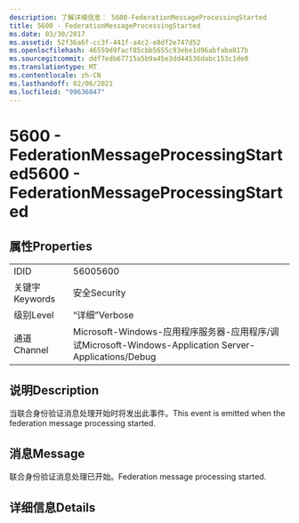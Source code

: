 ```yaml
---
description: 了解详细信息： 5600-FederationMessageProcessingStarted
title: 5600 - FederationMessageProcessingStarted
ms.date: 03/30/2017
ms.assetid: 52f36a6f-cc3f-441f-a4c2-e8df2e747d52
ms.openlocfilehash: 46559d9facf85cbb5655c93ebe1d96abfaba817b
ms.sourcegitcommit: ddf7edb67715a5b9a45e3dd44536dabc153c1de0
ms.translationtype: MT
ms.contentlocale: zh-CN
ms.lasthandoff: 02/06/2021
ms.locfileid: "99636047"
---
```

# <a name="5600---federationmessageprocessingstarted"></a><span data-ttu-id="cd8da-103">5600 - FederationMessageProcessingStarted</span><span class="sxs-lookup"><span data-stu-id="cd8da-103">5600 - FederationMessageProcessingStarted</span></span>

## <a name="properties"></a><span data-ttu-id="cd8da-104">属性</span><span class="sxs-lookup"><span data-stu-id="cd8da-104">Properties</span></span>  
  
|||  
|-|-|  
|<span data-ttu-id="cd8da-105">ID</span><span class="sxs-lookup"><span data-stu-id="cd8da-105">ID</span></span>|<span data-ttu-id="cd8da-106">5600</span><span class="sxs-lookup"><span data-stu-id="cd8da-106">5600</span></span>|  
|<span data-ttu-id="cd8da-107">关键字</span><span class="sxs-lookup"><span data-stu-id="cd8da-107">Keywords</span></span>|<span data-ttu-id="cd8da-108">安全</span><span class="sxs-lookup"><span data-stu-id="cd8da-108">Security</span></span>|  
|<span data-ttu-id="cd8da-109">级别</span><span class="sxs-lookup"><span data-stu-id="cd8da-109">Level</span></span>|<span data-ttu-id="cd8da-110">“详细”</span><span class="sxs-lookup"><span data-stu-id="cd8da-110">Verbose</span></span>|  
|<span data-ttu-id="cd8da-111">通道</span><span class="sxs-lookup"><span data-stu-id="cd8da-111">Channel</span></span>|<span data-ttu-id="cd8da-112">Microsoft-Windows-应用程序服务器-应用程序/调试</span><span class="sxs-lookup"><span data-stu-id="cd8da-112">Microsoft-Windows-Application Server-Applications/Debug</span></span>|  
  
## <a name="description"></a><span data-ttu-id="cd8da-113">说明</span><span class="sxs-lookup"><span data-stu-id="cd8da-113">Description</span></span>  

 <span data-ttu-id="cd8da-114">当联合身份验证消息处理开始时将发出此事件。</span><span class="sxs-lookup"><span data-stu-id="cd8da-114">This event is emitted when the federation message processing started.</span></span>  
  
## <a name="message"></a><span data-ttu-id="cd8da-115">消息</span><span class="sxs-lookup"><span data-stu-id="cd8da-115">Message</span></span>  

 <span data-ttu-id="cd8da-116">联合身份验证消息处理已开始。</span><span class="sxs-lookup"><span data-stu-id="cd8da-116">Federation message processing started.</span></span>  
  
## <a name="details"></a><span data-ttu-id="cd8da-117">详细信息</span><span class="sxs-lookup"><span data-stu-id="cd8da-117">Details</span></span>
